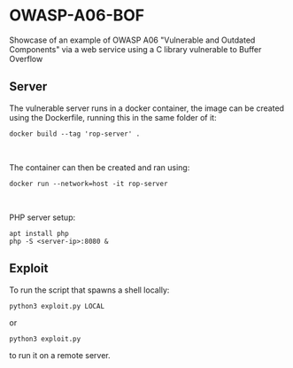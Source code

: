 # OWASP-A06-BOF

Showcase of an example of OWASP A06 "Vulnerable and Outdated Components" via a web service using a C library vulnerable to Buffer Overflow

## Server

The vulnerable server runs in a docker container, the image can be created using the Dockerfile, running this in the same folder of it:
```
docker build --tag 'rop-server' . 
```

<br />


The container can then be created and ran using:
```
docker run --network=host -it rop-server
```
<br />


PHP server setup:
```
apt install php
php -S <server-ip>:8080 &
```

## Exploit

To run the script that spawns a shell locally:
```
python3 exploit.py LOCAL
```
or 
```
python3 exploit.py
```
to run it on a remote server.



